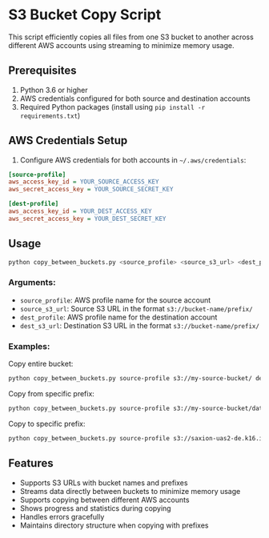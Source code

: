 # S3 Bucket Copy Script

This script efficiently copies all files from one S3 bucket to another across different AWS accounts using streaming to minimize memory usage.

## Prerequisites

1. Python 3.6 or higher
2. AWS credentials configured for both source and destination accounts
3. Required Python packages (install using `pip install -r requirements.txt`)

## AWS Credentials Setup

1. Configure AWS credentials for both accounts in `~/.aws/credentials`:

```ini
[source-profile]
aws_access_key_id = YOUR_SOURCE_ACCESS_KEY
aws_secret_access_key = YOUR_SOURCE_SECRET_KEY

[dest-profile]
aws_access_key_id = YOUR_DEST_ACCESS_KEY
aws_secret_access_key = YOUR_DEST_SECRET_KEY
```

## Usage

```bash
python copy_between_buckets.py <source_profile> <source_s3_url> <dest_profile> <dest_s3_url>
```

### Arguments:
- `source_profile`: AWS profile name for the source account
- `source_s3_url`: Source S3 URL in the format `s3://bucket-name/prefix/`
- `dest_profile`: AWS profile name for the destination account
- `dest_s3_url`: Destination S3 URL in the format `s3://bucket-name/prefix/`

### Examples:

Copy entire bucket:
```bash
python copy_between_buckets.py source-profile s3://my-source-bucket/ dest-profile s3://my-dest-bucket/
```

Copy from specific prefix:
```bash
python copy_between_buckets.py source-profile s3://my-source-bucket/data/2023/ dest-profile s3://my-dest-bucket/archive/
```

Copy to specific prefix:
```bash
python copy_between_buckets.py source-profile s3://saxion-uas2-de.k16.io/archive-zips/ dest-profile s3://my-dest-bucket/archive-zips/
```

## Features

- Supports S3 URLs with bucket names and prefixes
- Streams data directly between buckets to minimize memory usage
- Supports copying between different AWS accounts
- Shows progress and statistics during copying
- Handles errors gracefully
- Maintains directory structure when copying with prefixes